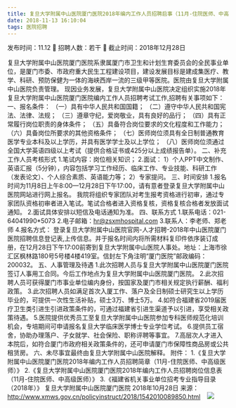 ```yaml
---
title: 复旦大学附属中山医院厦门医院2018年编内工作人员招聘启事（11月-住院医师、中高级医师)
date: 2018-11-13 16:10:04
tags: 医院招聘
---
```

发布时间：11.12   🌟   招聘人数：若干   🌈   截止时间：2018年12月28日
<!-- more -->
复旦大学附属中山医院厦门医院系隶属厦门市卫生和计划生育委员会的全民事业单位，是厦门市委、市政府重大民生工程建设项目，建设发展目标是建成集医疗、教学、科研、预防保健为一体的海峡西岸一流的三级甲等医院。医院由复旦大学附属中山医院负责管理。
现因业务发展，复旦大学附属中山医院决定组织实施2018年复旦大学附属中山医院厦门医院编内工作人员招聘考试工作,招聘有关事项如下：
一、报名条件：
（一）具有中华人民共和国国籍；
（二）遵守中华人民共和国宪法、法律、法规；
（三）遵章守纪，爱岗敬业，具有良好的品行；
（四）具有正常履行岗位职责的身体条件；
（五）具备符合岗位要求的文化程度和工作能力；
（六）具备岗位所要求的其他资格条件；
（七）医师岗位须具有全日制普通教育医学专业本科及以上学历，并具有医学学士及以上学位；
（八）医师岗位须通过全国大学英语四级以上考试（提供合格证书或425分以上成绩报告单）。
二、补充工作人员考核形式
1.笔试内容：岗位相关知识；
2.面试：
1）个人PPT中文制作、英语汇报（5分钟），内容包括学习工作经历、临床工作、专业技能、科研工作（发表论文）、个人综合素质、英语能力等；
2）专家提问。
三、时间安排
1.报名时间为11月8日上午8:00—12月28日下午17:00，请有意者登录复旦大学附属中山医院网站进行网上报名。
我院将组织专家团队对考生报考资格进行初审，通过专家团队资格初审者进入笔试。笔试合格者进入资格复核，资格复核合格者发放面试通知。
2.面试具体安排以短信及电话通知为准。
四、联系方式
1.联系电话：021-64041990*5073
2.电子邮箱：hr@zsxmhospital.com
3.联系人：李老师、郑老师
4.报名方式：
登录复旦大学附属中山医院官网-人才招聘-2018年中山医院厦门医院招聘信息登记表,上传信息。并于报名时间内将所需材料复印件依序装订成册，在12月28日下午17:00前寄到复旦大学附属中山医院人事处。地址：上海市徐汇区枫林路180号5号楼4楼419室。信封左下角注明“厦门医院”邮政编码：200032。
五、人事管理及待遇
1.此次招聘人员与复旦大学附属中山医院厦门医院签订人事用工合同。今后工作地点为复旦大学附属中山医院厦门医院。
2.此次招聘人员可获得厦门市事业单位编内身份，按国家及厦门市相关规定执行薪酬、福利政策。
3.此次招聘人员如满足首次入厦工作、落户及全日制硕士研究生以上学历毕业的，可提供一次性生活补贴，硕士3万、博士5万。
4.如符合福建省2019届医疗卫生类引进生引进政策条件的，可通过福建省引进生渠道予以引进，享受相关政策待遇。
5.医院提供优秀员工至复旦大学附属中山医院参加专科医师规范化培训机会，专培期间可申请报名复旦大学临床医学博士专业学位考试。
6.提供员工宿舍，协助办理落户、子女就学、社会保险、职称评聘等事宜。
7.高层次人才进入本院后，如符合厦门市政府相关政策条件的，还可申请厦门市保障性商品房或公共租赁房。
六、未尽事宜最终由复旦大学附属中山医院解释。
附件：
1.《复旦大学附属中山医院厦门医院2018年编内工作人员招聘简章（11月-住院医师、中高级医师）》
2.《复旦大学附属中山医院厦门医院2018年编内工作人员招聘岗位信息表（11月-住院医师、中高级医师）》
3.《福建省机关事业单位招考专业指导目录（2018年）》
复旦大学附属中山医院厦门医院
2018年10月28日
来源：
http://www.xmws.gov.cn/policyinstruct/2018/1542010089850.html
 
 ![](https://cdn.weiweiblog.cn/20181015134814.png)